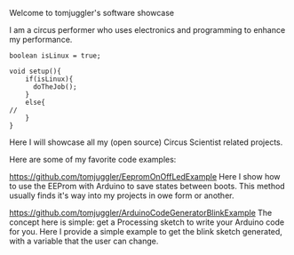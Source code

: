 Welcome to tomjuggler's software showcase

I am a circus performer who uses electronics and programming to enhance my performance. 


```
boolean isLinux = true;

void setup(){
	if(isLinux){
	  doTheJob(); 
	}
	else{
//	  
	}
}
```

Here I will showcase all my (open source) Circus Scientist related projects. 

Here are some of my favorite code examples: 

https://github.com/tomjuggler/EepromOnOffLedExample
Here I show how to use the EEProm with Arduino to save states between boots. 
This method usually finds it's way into my projects in owe form or another. 

https://github.com/tomjuggler/ArduinoCodeGeneratorBlinkExample
The concept here is simple: get a Processing sketch to write your Arduino code for you. 
Here I provide a simple example to get the blink sketch generated, with a variable that the user can change. 
